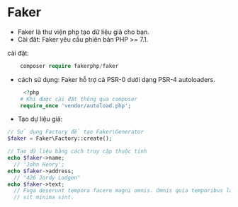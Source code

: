 # Faker
* Faker là thư viện php tạo dữ liệu giả cho bạn.
* Cài đăt: Faker yêu cầu phiên bản PHP >= 7.1.

cài đặt:
```php
    composer require fakerphp/faker
```
* cách sử dụng:
Faker hỗ trợ cả PSR-0 dưới dạng PSR-4 autoloaders.
```php
     <?php
    # Khi được cài đặt thông qua composer
    require_once 'vendor/autoload.php';

```
* Tạo dự liệu giả:
```php
// Sử dụng Factory để tạo Faker\Generator
$faker = Faker\Factory::create();

// Tạo dữ liệu bằng cách truy cập thuộc tính
echo $faker->name;
  // 'John Henry';
echo $faker->address;
  // "426 Jordy Lodgen"
echo $faker->text;
  // Fuga deserunt tempora facere magni omnis. Omnis quia temporibus laudantium
  // sit minima sint.
```